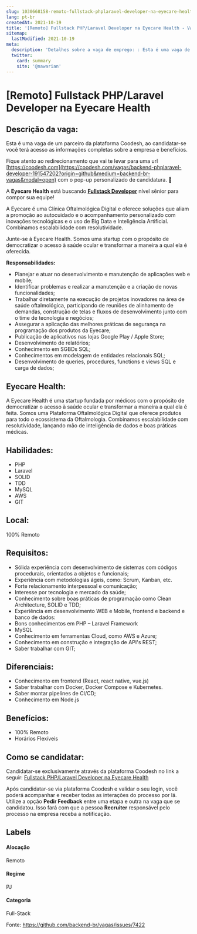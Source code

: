 ```yaml
---
slug: 1030668158-remoto-fullstack-phplaravel-developer-na-eyecare-health
lang: pt-br
createdAt: 2021-10-19
title: '[Remoto] Fullstack PHP/Laravel Developer na Eyecare Health - Vaga de Emprego'
sitemap:
  lastModified: 2021-10-19
meta:
  description: 'Detalhes sobre a vaga de emprego: : Esta é uma vaga de um parceiro da plataforma Coodesh, ao candidatar-se você terá acesso as informações completas sobre a empresa e benefícios.  Fique atento ao redirecionamento que vai te levar para uma url [https://coodesh.com](https://coodesh.com/vagas/backend-phplaravel-developer-191547202?origin=github&medium=backend-br-vagas&modal=open) com o pop-up personalizado de candidatura. 👋 <p>A <strong>Eyecare Health</strong> está buscando <strong><ins>Fullstack Developer</ins></strong> nível sênior para compor sua equipe!</p> <p>A Eyecare é uma Clínica Oftalmológica Digital e oferece soluções que aliam a promoção ao autocuidado e o acompanhamento personalizado com inovações tecnológicas e o uso de Big Data e Inteligência Artificial. Combinamos escalabilidade com resolutividade.&nbsp;</p> <p>Junte-se à Eyecare Health. Somos uma startup com o propósito de democratizar o acesso à saúde ocular e transformar a maneira a qual ela é oferecida.</p> <p><strong>Responsabilidades:</strong></p> <ul> <li>Planejar e atuar no desenvolvimento e manutenção de aplicações web e mobile;&nbsp;</li> <li>Identificar problemas e realizar a manutenção e a criação de novas funcionalidades;</li> <li>Trabalhar diretamente na execução de projetos inovadores na área de saúde oftalmológica, participando de reuniões de alinhamento de demandas, construção de telas e fluxos de desenvolvimento junto com o time de tecnologia e negócios;</li> <li>Assegurar a aplicação das melhores práticas de segurança na programação dos produtos da Eyecare;</li> <li>Publicação de aplicativos nas lojas Google Play / Apple Store;&nbsp;</li> <li>Desenvolvimento de relatórios;</li> <li>Conhecimento em SGBDs SQL;</li> <li>Conhecimentos em modelagem de entidades relacionais SQL;</li> <li>Desenvolvimento de queries, procedures, functions e views SQL e carga de dados;</li> </ul> <p></p> <p></p>'
  twitter:
    card: summary
    site: '@nawarian'
---
```


# [Remoto] Fullstack PHP/Laravel Developer na Eyecare Health

## Descrição da vaga: 
Esta é uma vaga de um parceiro da plataforma Coodesh, ao candidatar-se você terá acesso as informações completas sobre a empresa e benefícios.


Fique atento ao redirecionamento que vai te levar para uma url [https://coodesh.com](https://coodesh.com/vagas/backend-phplaravel-developer-191547202?origin=github&medium=backend-br-vagas&modal=open) com o pop-up personalizado de candidatura. 👋
<p>A <strong>Eyecare Health</strong> está buscando <strong><ins>Fullstack Developer</ins></strong> nível sênior para compor sua equipe!</p>
<p>A Eyecare é uma Clínica Oftalmológica Digital e oferece soluções que aliam a promoção ao autocuidado e o acompanhamento personalizado com inovações tecnológicas e o uso de Big Data e Inteligência Artificial. Combinamos escalabilidade com resolutividade.&nbsp;</p>
<p>Junte-se à Eyecare Health. Somos uma startup com o propósito de democratizar o acesso à saúde ocular e transformar a maneira a qual ela é oferecida.</p>
<p><strong>Responsabilidades:</strong></p>
<ul>
<li>Planejar e atuar no desenvolvimento e manutenção de aplicações web e mobile;&nbsp;</li>
<li>Identificar problemas e realizar a manutenção e a criação de novas funcionalidades;</li>
<li>Trabalhar diretamente na execução de projetos inovadores na área de saúde oftalmológica, participando de reuniões de alinhamento de demandas, construção de telas e fluxos de desenvolvimento junto com o time de tecnologia e negócios;</li>
<li>Assegurar a aplicação das melhores práticas de segurança na programação dos produtos da Eyecare;</li>
<li>Publicação de aplicativos nas lojas Google Play / Apple Store;&nbsp;</li>
<li>Desenvolvimento de relatórios;</li>
<li>Conhecimento em SGBDs SQL;</li>
<li>Conhecimentos em modelagem de entidades relacionais SQL;</li>
<li>Desenvolvimento de queries, procedures, functions e views SQL e carga de dados;</li>
</ul>
<p></p>
<p></p>

## Eyecare Health: 
 <p>A Eyecare Health é uma startup fundada por médicos com o propósito de democratizar o acesso à saúde ocular e transformar a maneira a qual ela é feita. Somos uma Plataforma Oftalmológica Digital que oferece produtos para todo o ecossistema da Oftalmologia. Combinamos escalabilidade com resolutividade, lançando mão de inteligência de dados e boas práticas médicas.</p>
</p>

 ## Habilidades: 
 - PHP 
- Laravel 
- SOLID 
- TDD 
- MySQL 
- AWS 
- GIT
## Local: 
 100% Remoto
## Requisitos: 
 - Sólida experiência com desenvolvimento de sistemas com códigos procedurais, orientados a objetos e funcionais;  
- Experiência com metodologias ágeis, como: Scrum, Kanban, etc. 
- Forte relacionamento interpessoal e comunicação;  
- Interesse por tecnologia e mercado da saúde; 
- Conhecimento sobre boas práticas de programação como Clean Architecture, SOLID e TDD;  
- Experiência em desenvolvimento WEB e Mobile, frontend e backend e banco de dados:  
- Bons conhecimentos em PHP – Laravel Framework 
- MySQL 
- Conhecimento em ferramentas Cloud, como AWS e Azure; 
- Conhecimento em construção e integração de API's REST;  
- Saber trabalhar com GIT;
## Diferenciais: 
 - Conhecimento em frontend (React, react native, vue.js) 
- Saber trabalhar com Docker, Docker Compose e Kubernetes. 
- Saber montar pipelines de CI/CD;  
- Conhecimento em Node.js
## Benefícios: 
 - 100% Remoto 
- Horários Flexíveis
## Como se candidatar:
Candidatar-se exclusivamente através da plataforma Coodesh no link a seguir: [Fullstack PHP/Laravel Developer na Eyecare Health](https://coodesh.com/vagas/backend-phplaravel-developer-191547202?origin=github&medium=backend-br-vagas&modal=open)


Após candidatar-se via plataforma Coodesh e validar o seu login, você poderá acompanhar e receber todas as interações do processo por lá. Utilize a opção **Pedir Feedback** entre uma etapa e outra na vaga que se candidatou. Isso fará com que a pessoa **Recruiter** responsável pelo processo na empresa receba a notificação.
## Labels
#### Alocação
Remoto
#### Regime
PJ
#### Categoria
Full-Stack

Fonte: https://github.com/backend-br/vagas/issues/7422